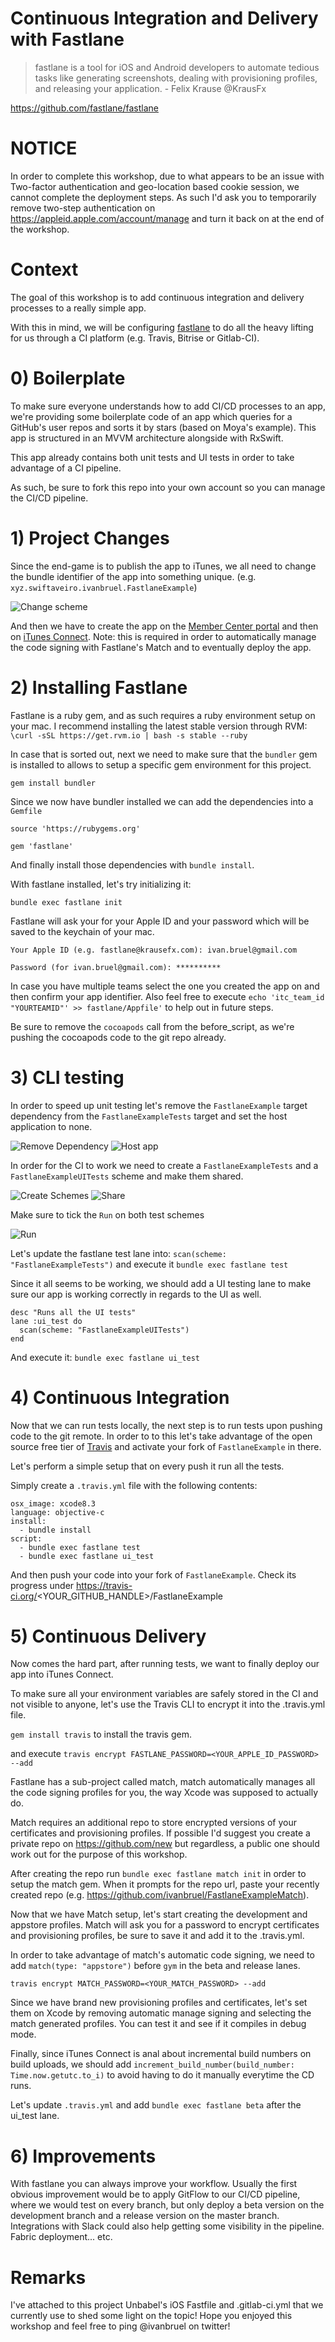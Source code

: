 Continuous Integration and Delivery with Fastlane
=========

> fastlane is a tool for iOS and Android developers to automate tedious tasks like generating screenshots, dealing with provisioning profiles, and releasing your application. - Felix Krause @KrausFx

https://github.com/fastlane/fastlane

# NOTICE

In order to complete this workshop, due to what appears to be an issue with Two-factor authentication and geo-location based cookie session,  we cannot complete the deployment steps. As such I'd ask you to temporarily remove two-step authentication on https://appleid.apple.com/account/manage and turn it back on at the end of the workshop.

# Context

The goal of this workshop is to add continuous integration and delivery processes to a really simple app.

With this in mind, we will be configuring [fastlane](https://github.com/fastlane/fastlane) to do all the heavy lifting for us through a CI platform (e.g. Travis, Bitrise or Gitlab-CI).

# 0) Boilerplate

To make sure everyone understands how to add CI/CD processes to an app, we're providing some boilerplate code of an app which queries for a GitHub's user repos and sorts it by stars (based on Moya's example). This app is structured in an MVVM architecture alongside with RxSwift.

This app already contains both unit tests and UI tests in order to take advantage of a CI pipeline.

As such, be sure to fork this repo into your own account so you can manage the CI/CD pipeline.

# 1) Project Changes

Since the end-game is to publish the app to iTunes, we all need to change the bundle identifier of the app into something unique. (e.g. `xyz.swiftaveiro.ivanbruel.FastlaneExample`)

![Change scheme](http://i.imgur.com/qiLDeI8.png)

And then we have to create the app on the [Member Center portal](https://developer.apple.com/account/ios/certificate/) and then on [iTunes Connect](https://itunesconnect.apple.com/). Note: this is required in order to automatically manage the code signing with Fastlane's Match and to eventually deploy the app.

# 2) Installing Fastlane

Fastlane is a ruby gem, and as such requires a ruby environment setup on your mac. I recommend installing the latest stable version through RVM: `\curl -sSL https://get.rvm.io | bash -s stable --ruby`

In case that is sorted out, next we need to make sure that the `bundler` gem is installed to allows to setup a specific gem environment for this project.

`gem install bundler`

Since we now have bundler installed we can add the dependencies into a `Gemfile`

```
source 'https://rubygems.org'

gem 'fastlane'

```

And finally install those dependencies with `bundle install`.

With fastlane installed, let's try initializing it:

`bundle exec fastlane init`

Fastlane will ask your for your Apple ID and your password which will be saved to the keychain of your mac.

`Your Apple ID (e.g. fastlane@krausefx.com): ivan.bruel@gmail.com`

`Password (for ivan.bruel@gmail.com): **********`

In case you have multiple teams select the one you created the app on and then confirm your app identifier. Also feel free to execute `echo 'itc_team_id "YOURTEAMID"' >> fastlane/Appfile'` to help out in future steps.

Be sure to remove the `cocoapods` call from the before_script, as we're pushing the cocoapods code to the git repo already.

# 3) CLI testing

In order to speed up unit testing let's remove the `FastlaneExample` target dependency from the `FastlaneExampleTests` target and set the host application to none.

![Remove Dependency](http://i.imgur.com/GZFywXE.png)
![Host app](http://i.imgur.com/6wPn14D.png)

In order for the CI to work we need to create a `FastlaneExampleTests` and a `FastlaneExampleUITests` scheme and make them shared.

![Create Schemes](http://i.imgur.com/Z6tj9Hu.png)
![Share](http://i.imgur.com/eRooJLJ.png)

Make sure to tick the `Run` on both test schemes

![Run](http://i.imgur.com/4RncnDZ.png)

Let's update the fastlane test lane into: `scan(scheme: "FastlaneExampleTests")` and execute it `bundle exec fastlane test`

Since it all seems to be working, we should add a UI testing lane to make sure our app is working correctly in regards to the UI as well.

```
desc "Runs all the UI tests"
lane :ui_test do
  scan(scheme: "FastlaneExampleUITests")
end
```

And execute it: `bundle exec fastlane ui_test`

# 4) Continuous Integration

Now that we can run tests locally, the next step is to run tests upon pushing code to the git remote. In order to to this let's take advantage of the open source free tier of [Travis](https://travis-ci.org/) and activate your fork of `FastlaneExample` in there.

Let's perform a simple setup that on every push it run all the tests.

Simply create a `.travis.yml` file with the following contents:

```
osx_image: xcode8.3
language: objective-c
install:
  - bundle install
script:
  - bundle exec fastlane test
  - bundle exec fastlane ui_test
```

And then push your code into your fork of `FastlaneExample`.
Check its progress under https://travis-ci.org/<YOUR_GITHUB_HANDLE>/FastlaneExample

# 5) Continuous Delivery

Now comes the hard part, after running tests, we want to finally deploy our app into iTunes Connect.

To make sure all your environment variables are safely stored in the CI and not visible to anyone, let's use the Travis CLI to encrypt it into the .travis.yml file.

`gem install travis` to install the travis gem.

and execute `travis encrypt FASTLANE_PASSWORD=<YOUR_APPLE_ID_PASSWORD> --add`

Fastlane has a sub-project called match, match automatically manages all the code signing profiles for you, the way Xcode was supposed to actually do.

Match requires an additional repo to store encrypted versions of your certificates and provisioning profiles. If possible I'd suggest you create a private repo on https://github.com/new but regardless, a public one should work out for the purpose of this workshop.

After creating the repo run `bundle exec fastlane match init` in order to setup the match gem. When it prompts for the repo url, paste your recently created repo (e.g. https://github.com/ivanbruel/FastlaneExampleMatch).

Now that we have Match setup, let's start creating the development and appstore profiles. Match will ask you for a password to encrypt certificates and provisioning profiles, be sure to save it and add it to the .travis.yml.

In order to take advantage of match's automatic code signing, we need to add `match(type: "appstore")` before `gym` in the beta and release lanes.

`travis encrypt MATCH_PASSWORD=<YOUR_MATCH_PASSWORD> --add`

Since we have brand new provisioning profiles and certificates, let's set them on Xcode by removing automatic manage signing and selecting the match generated profiles. You can test it and see if it compiles in debug mode.

Finally, since iTunes Connect is anal about incremental build numbers on build uploads, we should add `increment_build_number(build_number: Time.now.getutc.to_i)` to avoid having to do it manually everytime the CD runs.

Let's update `.travis.yml` and add `bundle exec fastlane beta` after the ui_test lane.

# 6) Improvements

With fastlane you can always improve your workflow. Usually the first obvious improvement would be to apply GitFlow to our CI/CD pipeline, where we would test on every branch, but only deploy a beta version on the development branch and a release version on the master branch.
Integrations with Slack could also help getting some visibility in the pipeline.
Fabric deployment...
etc.

# Remarks

I've attached to this project Unbabel's iOS Fastfile and .gitlab-ci.yml that we currently use to shed some light on the topic!
Hope you enjoyed this workshop and feel free to ping @ivanbruel on twitter!
